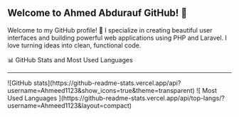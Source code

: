## <div style="margin-bottom:15px">Welcome to Ahmed Abdurauf GitHub! 👋</div>

<p style="margin-bottom:15px;">
Welcome to my GitHub profile! 🚀 I specialize in creating beautiful user interfaces and building powerful web applications using PHP and Laravel. I love turning ideas into clean, functional code.
</p>

📊 GitHub Stats and Most Used Languages
<hr style="border-width:1px;">
![GitHub stats](https://github-readme-stats.vercel.app/api?username=Ahmeed1123&show_icons=true&theme=transparent)
![ Most Used Languages ](https://github-readme-stats.vercel.app/api/top-langs/?username=Ahmeed1123&layout=compact)



<!--
**Ahmeed1123/Ahmeed1123** is a ✨ _special_ ✨ repository because its `README.md` (this file) appears on your GitHub profile.

Here are some ideas to get you started:

- 🔭 I’m currently working on ...
- 🌱 I’m currently learning ...
- 👯 I’m looking to collaborate on ...
- 🤔 I’m looking for help with ...
- 💬 Ask me about ...
- 📫 How to reach me: ...
- 😄 Pronouns: ...
- ⚡ Fun fact: ...
-->
